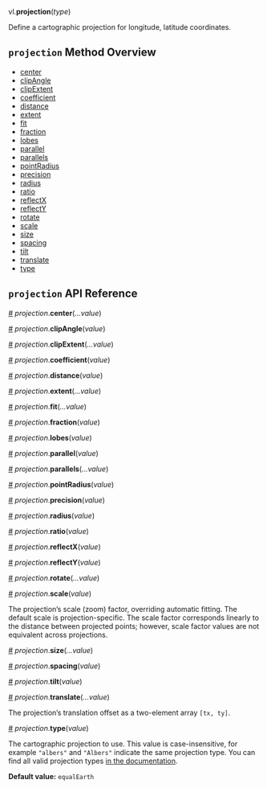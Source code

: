 vl.<b>projection</b>(<em>type</em>)

Define a cartographic projection for longitude, latitude coordinates.

## <code>projection</code> Method Overview

* <a href="#center">center</a>
* <a href="#clipAngle">clipAngle</a>
* <a href="#clipExtent">clipExtent</a>
* <a href="#coefficient">coefficient</a>
* <a href="#distance">distance</a>
* <a href="#extent">extent</a>
* <a href="#fit">fit</a>
* <a href="#fraction">fraction</a>
* <a href="#lobes">lobes</a>
* <a href="#parallel">parallel</a>
* <a href="#parallels">parallels</a>
* <a href="#pointRadius">pointRadius</a>
* <a href="#precision">precision</a>
* <a href="#radius">radius</a>
* <a href="#ratio">ratio</a>
* <a href="#reflectX">reflectX</a>
* <a href="#reflectY">reflectY</a>
* <a href="#rotate">rotate</a>
* <a href="#scale">scale</a>
* <a href="#size">size</a>
* <a href="#spacing">spacing</a>
* <a href="#tilt">tilt</a>
* <a href="#translate">translate</a>
* <a href="#type">type</a>

## <code>projection</code> API Reference

<a id="center" href="#center">#</a>
<em>projection</em>.<b>center</b>(<em>...value</em>)

<a id="clipAngle" href="#clipAngle">#</a>
<em>projection</em>.<b>clipAngle</b>(<em>value</em>)

<a id="clipExtent" href="#clipExtent">#</a>
<em>projection</em>.<b>clipExtent</b>(<em>...value</em>)

<a id="coefficient" href="#coefficient">#</a>
<em>projection</em>.<b>coefficient</b>(<em>value</em>)

<a id="distance" href="#distance">#</a>
<em>projection</em>.<b>distance</b>(<em>value</em>)

<a id="extent" href="#extent">#</a>
<em>projection</em>.<b>extent</b>(<em>...value</em>)

<a id="fit" href="#fit">#</a>
<em>projection</em>.<b>fit</b>(<em>...value</em>)

<a id="fraction" href="#fraction">#</a>
<em>projection</em>.<b>fraction</b>(<em>value</em>)

<a id="lobes" href="#lobes">#</a>
<em>projection</em>.<b>lobes</b>(<em>value</em>)

<a id="parallel" href="#parallel">#</a>
<em>projection</em>.<b>parallel</b>(<em>value</em>)

<a id="parallels" href="#parallels">#</a>
<em>projection</em>.<b>parallels</b>(<em>...value</em>)

<a id="pointRadius" href="#pointRadius">#</a>
<em>projection</em>.<b>pointRadius</b>(<em>value</em>)

<a id="precision" href="#precision">#</a>
<em>projection</em>.<b>precision</b>(<em>value</em>)

<a id="radius" href="#radius">#</a>
<em>projection</em>.<b>radius</b>(<em>value</em>)

<a id="ratio" href="#ratio">#</a>
<em>projection</em>.<b>ratio</b>(<em>value</em>)

<a id="reflectX" href="#reflectX">#</a>
<em>projection</em>.<b>reflectX</b>(<em>value</em>)

<a id="reflectY" href="#reflectY">#</a>
<em>projection</em>.<b>reflectY</b>(<em>value</em>)

<a id="rotate" href="#rotate">#</a>
<em>projection</em>.<b>rotate</b>(<em>...value</em>)

<a id="scale" href="#scale">#</a>
<em>projection</em>.<b>scale</b>(<em>value</em>)

The projection’s scale (zoom) factor, overriding automatic fitting. The default scale is projection-specific. The scale factor corresponds linearly to the distance between projected points; however, scale factor values are not equivalent across projections.

<a id="size" href="#size">#</a>
<em>projection</em>.<b>size</b>(<em>...value</em>)

<a id="spacing" href="#spacing">#</a>
<em>projection</em>.<b>spacing</b>(<em>value</em>)

<a id="tilt" href="#tilt">#</a>
<em>projection</em>.<b>tilt</b>(<em>value</em>)

<a id="translate" href="#translate">#</a>
<em>projection</em>.<b>translate</b>(<em>...value</em>)

The projection’s translation offset as a two-element array `[tx, ty]`.

<a id="type" href="#type">#</a>
<em>projection</em>.<b>type</b>(<em>value</em>)

The cartographic projection to use. This value is case-insensitive, for example `"albers"` and `"Albers"` indicate the same projection type. You can find all valid projection types [in the documentation](https://vega.github.io/vega-lite/docs/projection.html#projection-types).

__Default value:__ `equalEarth`

